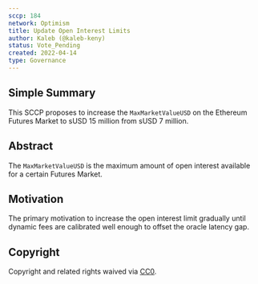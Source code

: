 ```yaml
---
sccp: 184
network: Optimism
title: Update Open Interest Limits
author: Kaleb (@kaleb-keny)
status: Vote_Pending
created: 2022-04-14
type: Governance
---
```


## Simple Summary

<!--"If you can't explain it simply, you don't understand it well enough." Provide a simplified and layman-accessible explanation of the SCCP.-->

This SCCP proposes to increase the `MaxMarketValueUSD` on the Ethereum Futures Market to sUSD 15 million from sUSD 7 million. 

## Abstract

<!--A short (~200 word) description of the variable change proposed.-->

The `MaxMarketValueUSD` is the maximum amount of open interest available for a certain Futures Market.

## Motivation

<!--The motivation is critical for SCCPs that want to update variables within Synthetix. It should clearly explain why the existing variable is not incentive aligned. SCCP submissions without sufficient motivation may be rejected outright.-->

The primary motivation to increase the open interest limit gradually until dynamic fees are calibrated well enough to offset the oracle latency gap.

## Copyright

Copyright and related rights waived via [CC0](https://creativecommons.org/publicdomain/zero/1.0/).

